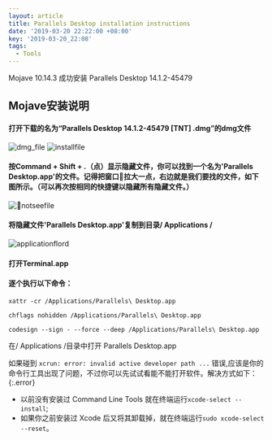 ```yaml
---
layout: article
title: Parallels Desktop installation instructions
date: '2019-03-20 22:22:00 +08:00'
key: '2019-03-20_22:08'
tags:
  - Tools
---
```


Mojave 10.14.3 成功安装 Parallels Desktop 14.1.2-45479

<!--more-->

## Mojave安装说明
#### 打开下载的名为“Parallels Desktop 14.1.2-45479 [TNT] .dmg”的dmg文件

![dmg_file](/images/2019/03/dmg-file.png)
![installfile](/images/2019/03/installfile.png)

#### 按Command + Shift + .（点）显示隐藏文件，你可以找到一个名为'Parallels Desktop.app'的文件。记得把窗口拉大一点，右边就是我们要找的文件，如下图所示。（可以再次按相同的快捷键以隐藏所有隐藏文件。）

![notseefile](/images/2019/03/notseefile.png)

#### 将隐藏文件'Parallels Desktop.app'复制到目录/ Applications /

![applicationflord](/images/2019/03/applicationflord.png)

#### 打开Terminal.app
#### 逐个执行以下命令：
`xattr -cr /Applications/Parallels\ Desktop.app`

`chflags nohidden /Applications/Parallels\ Desktop.app`

`codesign --sign - --force --deep /Applications/Parallels\ Desktop.app`

 在/ Applications /目录中打开 Parallels Desktop.app

如果碰到 `xcrun: error: invalid active developer path ...` 错误,应该是你的命令行工具出现了问题，不过你可以先试试看能不能打开软件。解决方式如下：
{:.error}
- 以前没有安装过 Command Line Tools 就在终端运行`xcode-select --install`;
- 如果你之前安装过 Xcode 后又将其卸载掉，就在终端运行`sudo xcode-select --reset`。
